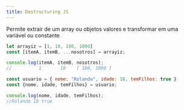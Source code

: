 ```yaml
---
title: Destructuring JS
---
```


Permite extrair de um array ou objetos valores e transformar em uma variável ou constante
``` js
let arrayiz = [1, 10, 100, 1000]
const [itemA, itemB, ...nosotros] = arrayiz;

console.log(itemA, itemB, nosotros);
//			1 		10 	  [ 100, 1000 ]
```

``` js
const usuario = { nome: "Rolando", idade: 18, temFilhos: true }
const {nome, idade, temFilhos} = usuario;

console.log(nome, idade, temFilhos);
//Rolando 18 true
```